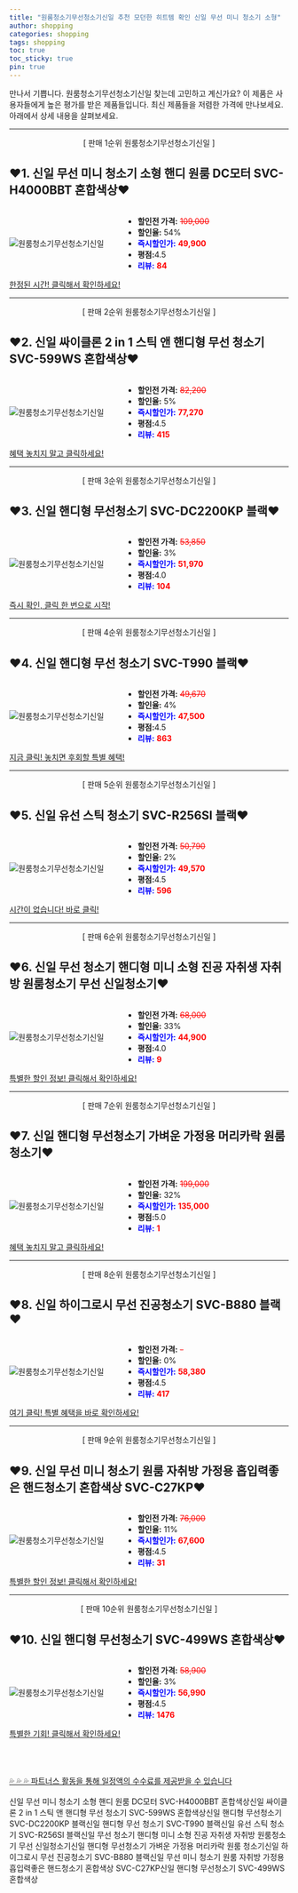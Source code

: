 ```yaml
---
title: "원룸청소기무선청소기신일 추천 모던한 히트템 확인 신일 무선 미니 청소기 소형"
author: shopping
categories: shopping
tags: shopping
toc: true
toc_sticky: true
pin: true
---
```

만나서 기쁩니다. 원룸청소기무선청소기신일 찾는데 고민하고 계신가요? 이 제품은 사용자들에게 높은 평가를 받은 제품들입니다. 최신 제품들을 저렴한 가격에 만나보세요. 아래에서 상세 내용을 살펴보세요.

---
<p class="toplist" style="margin: 0 auto; display: block; width: fit-content;">[ 판매 1순위 원룸청소기무선청소기신일 ]</p>

<h2><strong>❤️1. 신일 무선 미니 청소기 소형 핸디 원룸 DC모터 SVC-H4000BBT 혼합색상❤️</strong></h2>

<div style="display: flex; align-items: center;">
    <div style="flex: 0.4;">
        <img src="https://thumbnail7.coupangcdn.com/thumbnails/remote/230x230ex/image/vendor_inventory/3e4a/7f4d5c27180288d723c92f4823ea2d19df4cd1c2e3a21998398b487df171.jpg" alt="원룸청소기무선청소기신일" style="max-width: 100%;">
    </div>
    <div style="flex: 0.6; margin-left: 10px;">
        <ul>
            <li><strong>할인전 가격:</strong> <del style="color: red;">109,000</del></li>
            <li><strong>할인율:</strong> 54%</li>
            <li><span style='color:blue'><strong>즉시할인가:</strong></span> <span style='color:red'><strong>49,900</strong></span></li>
            <li><strong>평점:</strong>4.5</li>
            <li><span style='color:blue'><strong>리뷰:</strong></span> <span style='color:red'><strong>84</strong></span></li>
        </ul>
    </div>
</div>
<div class="center">
    <a href="https://William4Davisa.github.io?lptag=AF9450613&subid=githubio&pageKey=6595884174&traceid=V0-153&itemId=14902286489&vendorItemId=82326431714" class="myButton">
        한정된 시간! 클릭해서 확인하세요!
    </a>
</div>


---
<p class="toplist" style="margin: 0 auto; display: block; width: fit-content;">[ 판매 2순위 원룸청소기무선청소기신일 ]</p>

<h2><strong>❤️2. 신일 싸이클론 2 in 1 스틱 앤 핸디형 무선 청소기 SVC-599WS 혼합색상❤️</strong></h2>

<div style="display: flex; align-items: center;">
    <div style="flex: 0.4;">
        <img src="https://thumbnail6.coupangcdn.com/thumbnails/remote/230x230ex/image/rs_quotation_api/9s99dk0j/c964ab52caaf48d29438528325fabcd2.jpg" alt="원룸청소기무선청소기신일" style="max-width: 100%;">
    </div>
    <div style="flex: 0.6; margin-left: 10px;">
        <ul>
            <li><strong>할인전 가격:</strong> <del style="color: red;">82,200</del></li>
            <li><strong>할인율:</strong> 5%</li>
            <li><span style='color:blue'><strong>즉시할인가:</strong></span> <span style='color:red'><strong>77,270</strong></span></li>
            <li><strong>평점:</strong>4.5</li>
            <li><span style='color:blue'><strong>리뷰:</strong></span> <span style='color:red'><strong>415</strong></span></li>
        </ul>
    </div>
</div>
<div class="center">
    <a href="https://William4Davisa.github.io?lptag=AF9450613&subid=githubio&pageKey=6569765644&traceid=V0-153&itemId=14743428305&vendorItemId=81983871782" class="myButton">
        혜택 놓치지 말고 클릭하세요!
    </a>
</div>


---
<p class="toplist" style="margin: 0 auto; display: block; width: fit-content;">[ 판매 3순위 원룸청소기무선청소기신일 ]</p>

<h2><strong>❤️3. 신일 핸디형 무선청소기 SVC-DC2200KP 블랙❤️</strong></h2>

<div style="display: flex; align-items: center;">
    <div style="flex: 0.4;">
        <img src="https://thumbnail10.coupangcdn.com/thumbnails/remote/230x230ex/image/retail/images/2023/09/18/18/5/04dd0281-1e0f-4a60-ae53-55ce4340f195.jpg" alt="원룸청소기무선청소기신일" style="max-width: 100%;">
    </div>
    <div style="flex: 0.6; margin-left: 10px;">
        <ul>
            <li><strong>할인전 가격:</strong> <del style="color: red;">53,850</del></li>
            <li><strong>할인율:</strong> 3%</li>
            <li><span style='color:blue'><strong>즉시할인가:</strong></span> <span style='color:red'><strong>51,970</strong></span></li>
            <li><strong>평점:</strong>4.0</li>
            <li><span style='color:blue'><strong>리뷰:</strong></span> <span style='color:red'><strong>104</strong></span></li>
        </ul>
    </div>
</div>
<div class="center">
    <a href="https://William4Davisa.github.io?lptag=AF9450613&subid=githubio&pageKey=7606322805&traceid=V0-153&itemId=20133800968&vendorItemId=87227753877" class="myButton">
        즉시 확인, 클릭 한 번으로 시작!
    </a>
</div>


---
<p class="toplist" style="margin: 0 auto; display: block; width: fit-content;">[ 판매 4순위 원룸청소기무선청소기신일 ]</p>

<h2><strong>❤️4. 신일 핸디형 무선 청소기 SVC-T990 블랙❤️</strong></h2>

<div style="display: flex; align-items: center;">
    <div style="flex: 0.4;">
        <img src="https://thumbnail9.coupangcdn.com/thumbnails/remote/230x230ex/image/retail/images/8670362475865292-47137dc7-2d82-4172-aa4e-1430fc239fc8.jpg" alt="원룸청소기무선청소기신일" style="max-width: 100%;">
    </div>
    <div style="flex: 0.6; margin-left: 10px;">
        <ul>
            <li><strong>할인전 가격:</strong> <del style="color: red;">49,670</del></li>
            <li><strong>할인율:</strong> 4%</li>
            <li><span style='color:blue'><strong>즉시할인가:</strong></span> <span style='color:red'><strong>47,500</strong></span></li>
            <li><strong>평점:</strong>4.5</li>
            <li><span style='color:blue'><strong>리뷰:</strong></span> <span style='color:red'><strong>863</strong></span></li>
        </ul>
    </div>
</div>
<div class="center">
    <a href="https://William4Davisa.github.io?lptag=AF9450613&subid=githubio&pageKey=6624132237&traceid=V0-153&itemId=15073398459&vendorItemId=82295642020" class="myButton">
        지금 클릭! 놓치면 후회할 특별 혜택!
    </a>
</div>


---
<p class="toplist" style="margin: 0 auto; display: block; width: fit-content;">[ 판매 5순위 원룸청소기무선청소기신일 ]</p>

<h2><strong>❤️5. 신일 유선 스틱 청소기 SVC-R256SI 블랙❤️</strong></h2>

<div style="display: flex; align-items: center;">
    <div style="flex: 0.4;">
        <img src="https://thumbnail10.coupangcdn.com/thumbnails/remote/230x230ex/image/rs_quotation_api/gywtqtzy/70d264028e3c43449fc65336261cc41c.jpg" alt="원룸청소기무선청소기신일" style="max-width: 100%;">
    </div>
    <div style="flex: 0.6; margin-left: 10px;">
        <ul>
            <li><strong>할인전 가격:</strong> <del style="color: red;">50,790</del></li>
            <li><strong>할인율:</strong> 2%</li>
            <li><span style='color:blue'><strong>즉시할인가:</strong></span> <span style='color:red'><strong>49,570</strong></span></li>
            <li><strong>평점:</strong>4.5</li>
            <li><span style='color:blue'><strong>리뷰:</strong></span> <span style='color:red'><strong>596</strong></span></li>
        </ul>
    </div>
</div>
<div class="center">
    <a href="https://William4Davisa.github.io?lptag=AF9450613&subid=githubio&pageKey=6629578715&traceid=V0-153&itemId=15209213537&vendorItemId=82430258499" class="myButton">
        시간이 없습니다! 바로 클릭!
    </a>
</div>


---
<p class="toplist" style="margin: 0 auto; display: block; width: fit-content;">[ 판매 6순위 원룸청소기무선청소기신일 ]</p>

<h2><strong>❤️6. 신일 무선 청소기 핸디형 미니 소형 진공 자취생 자취방 원룸청소기 무선 신일청소기❤️</strong></h2>

<div style="display: flex; align-items: center;">
    <div style="flex: 0.4;">
        <img src="https://thumbnail6.coupangcdn.com/thumbnails/remote/230x230ex/image/vendor_inventory/a445/87ded823d3ff55ae781b7f273c88d0c0f657485a8f7595957d7ccf916ebb.jpg" alt="원룸청소기무선청소기신일" style="max-width: 100%;">
    </div>
    <div style="flex: 0.6; margin-left: 10px;">
        <ul>
            <li><strong>할인전 가격:</strong> <del style="color: red;">68,000</del></li>
            <li><strong>할인율:</strong> 33%</li>
            <li><span style='color:blue'><strong>즉시할인가:</strong></span> <span style='color:red'><strong>44,900</strong></span></li>
            <li><strong>평점:</strong>4.0</li>
            <li><span style='color:blue'><strong>리뷰:</strong></span> <span style='color:red'><strong>9</strong></span></li>
        </ul>
    </div>
</div>
<div class="center">
    <a href="https://William4Davisa.github.io?lptag=AF9450613&subid=githubio&pageKey=7875115617&traceid=V0-153&itemId=21522724141&vendorItemId=88576147131" class="myButton">
        특별한 할인 정보! 클릭해서 확인하세요!
    </a>
</div>


---
<p class="toplist" style="margin: 0 auto; display: block; width: fit-content;">[ 판매 7순위 원룸청소기무선청소기신일 ]</p>

<h2><strong>❤️7. 신일 핸디형 무선청소기 가벼운 가정용 머리카락 원룸 청소기❤️</strong></h2>

<div style="display: flex; align-items: center;">
    <div style="flex: 0.4;">
        <img src="https://thumbnail8.coupangcdn.com/thumbnails/remote/230x230ex/image/vendor_inventory/4150/9867b84110cff04b8f31aeec02b02187ca3597baaf35e39bcbaf37386ad7.png" alt="원룸청소기무선청소기신일" style="max-width: 100%;">
    </div>
    <div style="flex: 0.6; margin-left: 10px;">
        <ul>
            <li><strong>할인전 가격:</strong> <del style="color: red;">199,000</del></li>
            <li><strong>할인율:</strong> 32%</li>
            <li><span style='color:blue'><strong>즉시할인가:</strong></span> <span style='color:red'><strong>135,000</strong></span></li>
            <li><strong>평점:</strong>5.0</li>
            <li><span style='color:blue'><strong>리뷰:</strong></span> <span style='color:red'><strong>1</strong></span></li>
        </ul>
    </div>
</div>
<div class="center">
    <a href="https://William4Davisa.github.io?lptag=AF9450613&subid=githubio&pageKey=7858394456&traceid=V0-153&itemId=21438149465&vendorItemId=88492824657" class="myButton">
        혜택 놓치지 말고 클릭하세요!
    </a>
</div>


---
<p class="toplist" style="margin: 0 auto; display: block; width: fit-content;">[ 판매 8순위 원룸청소기무선청소기신일 ]</p>

<h2><strong>❤️8. 신일 하이그로시 무선 진공청소기 SVC-B880 블랙❤️</strong></h2>

<div style="display: flex; align-items: center;">
    <div style="flex: 0.4;">
        <img src="https://thumbnail7.coupangcdn.com/thumbnails/remote/230x230ex/image/retail/images/1305358867773927-2d09702d-7989-4744-8bfc-e13731751262.jpg" alt="원룸청소기무선청소기신일" style="max-width: 100%;">
    </div>
    <div style="flex: 0.6; margin-left: 10px;">
        <ul>
            <li><strong>할인전 가격:</strong> <del style="color: red;">-</del></li>
            <li><strong>할인율:</strong> 0%</li>
            <li><span style='color:blue'><strong>즉시할인가:</strong></span> <span style='color:red'><strong>58,380</strong></span></li>
            <li><strong>평점:</strong>4.5</li>
            <li><span style='color:blue'><strong>리뷰:</strong></span> <span style='color:red'><strong>417</strong></span></li>
        </ul>
    </div>
</div>
<div class="center">
    <a href="https://William4Davisa.github.io?lptag=AF9450613&subid=githubio&pageKey=2079807186&traceid=V0-153&itemId=3533244966&vendorItemId=71519270401" class="myButton">
        여기 클릭! 특별 혜택을 바로 확인하세요!
    </a>
</div>


---
<p class="toplist" style="margin: 0 auto; display: block; width: fit-content;">[ 판매 9순위 원룸청소기무선청소기신일 ]</p>

<h2><strong>❤️9. 신일 무선 미니 청소기 원룸 자취방 가정용 흡입력좋은 핸드청소기 혼합색상 SVC-C27KP❤️</strong></h2>

<div style="display: flex; align-items: center;">
    <div style="flex: 0.4;">
        <img src="https://thumbnail6.coupangcdn.com/thumbnails/remote/230x230ex/image/vendor_inventory/0de4/a82710e4cbdcef2c096001bcf2b06cf2cf462bdc8a8be97ae6a0173f171c.jpg" alt="원룸청소기무선청소기신일" style="max-width: 100%;">
    </div>
    <div style="flex: 0.6; margin-left: 10px;">
        <ul>
            <li><strong>할인전 가격:</strong> <del style="color: red;">76,000</del></li>
            <li><strong>할인율:</strong> 11%</li>
            <li><span style='color:blue'><strong>즉시할인가:</strong></span> <span style='color:red'><strong>67,600</strong></span></li>
            <li><strong>평점:</strong>4.5</li>
            <li><span style='color:blue'><strong>리뷰:</strong></span> <span style='color:red'><strong>31</strong></span></li>
        </ul>
    </div>
</div>
<div class="center">
    <a href="https://William4Davisa.github.io?lptag=AF9450613&subid=githubio&pageKey=7530326936&traceid=V0-153&itemId=19770163936&vendorItemId=86873269757" class="myButton">
        특별한 할인 정보! 클릭해서 확인하세요!
    </a>
</div>


---
<p class="toplist" style="margin: 0 auto; display: block; width: fit-content;">[ 판매 10순위 원룸청소기무선청소기신일 ]</p>

<h2><strong>❤️10. 신일 핸디형 무선청소기 SVC-499WS 혼합색상❤️</strong></h2>

<div style="display: flex; align-items: center;">
    <div style="flex: 0.4;">
        <img src="https://thumbnail10.coupangcdn.com/thumbnails/remote/230x230ex/image/retail/images/2019/10/01/14/2/753ef9d8-dd82-4a37-b577-2814abc8770b.jpg" alt="원룸청소기무선청소기신일" style="max-width: 100%;">
    </div>
    <div style="flex: 0.6; margin-left: 10px;">
        <ul>
            <li><strong>할인전 가격:</strong> <del style="color: red;">58,900</del></li>
            <li><strong>할인율:</strong> 3%</li>
            <li><span style='color:blue'><strong>즉시할인가:</strong></span> <span style='color:red'><strong>56,990</strong></span></li>
            <li><strong>평점:</strong>4.5</li>
            <li><span style='color:blue'><strong>리뷰:</strong></span> <span style='color:red'><strong>1476</strong></span></li>
        </ul>
    </div>
</div>
<div class="center">
    <a href="https://William4Davisa.github.io?lptag=AF9450613&subid=githubio&pageKey=310170383&traceid=V0-153&itemId=977828957&vendorItemId=5393312378" class="myButton">
        특별한 기회! 클릭해서 확인하세요!
    </a>
</div>

<br><br><br>[💦 💦 💦 파트너스 활동을 통해 일정액의 수수료를 제공받을 수 있습니다](https://link.coupang.com/a/bcpT2c)<br><br>신일 무선 미니 청소기 소형 핸디 원룸 DC모터 SVC-H4000BBT 혼합색상신일 싸이클론 2 in 1 스틱 앤 핸디형 무선 청소기 SVC-599WS 혼합색상신일 핸디형 무선청소기 SVC-DC2200KP 블랙신일 핸디형 무선 청소기 SVC-T990 블랙신일 유선 스틱 청소기 SVC-R256SI 블랙신일 무선 청소기 핸디형 미니 소형 진공 자취생 자취방 원룸청소기 무선 신일청소기신일 핸디형 무선청소기 가벼운 가정용 머리카락 원룸 청소기신일 하이그로시 무선 진공청소기 SVC-B880 블랙신일 무선 미니 청소기 원룸 자취방 가정용 흡입력좋은 핸드청소기 혼합색상 SVC-C27KP신일 핸디형 무선청소기 SVC-499WS 혼합색상
